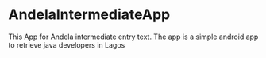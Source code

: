 # AndelaIntermediateApp
This App for Andela intermediate entry text. The app is a simple android app to retrieve java developers in Lagos
